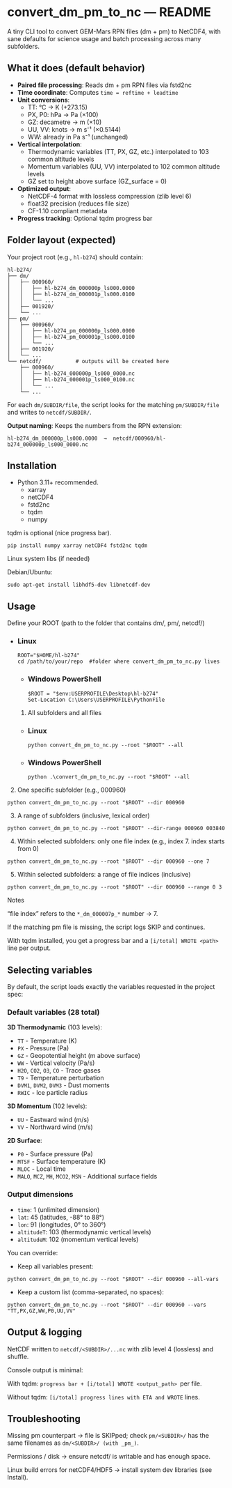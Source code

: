 # convert_dm_pm_to_nc — README

A tiny CLI tool to convert GEM-Mars RPN files (dm + pm) to NetCDF4, with sane defaults for science usage and batch processing across many subfolders.

## What it does (default behavior)

- **Paired file processing**: Reads dm + pm RPN files via fstd2nc
- **Time coordinate**: Computes `time = reftime + leadtime`
- **Unit conversions**:
  - TT: °C → K (+273.15)
  - PX, P0: hPa → Pa (×100)
  - GZ: decametre → m (×10)
  - UU, VV: knots → m s⁻¹ (×0.5144)
  - WW: already in Pa s⁻¹ (unchanged)
- **Vertical interpolation**: 
  - Thermodynamic variables (TT, PX, GZ, etc.) interpolated to 103 common altitude levels
  - Momentum variables (UU, VV) interpolated to 102 common altitude levels
  - GZ set to height above surface (GZ_surface = 0)
- **Optimized output**:
  - NetCDF-4 format with lossless compression (zlib level 6)
  - float32 precision (reduces file size)
  - CF-1.10 compliant metadata
- **Progress tracking**: Optional tqdm progress bar

## Folder layout (expected)

Your project root (e.g., `hl-b274`) should contain:

```
hl-b274/
├── dm/
│   ├── 000960/
│   │   ├── hl-b274_dm_000000p_ls000.0000
│   │   ├── hl-b274_dm_000001p_ls000.0100
│   │   └── ...
│   ├── 001920/
│   └── ...
├── pm/
│   ├── 000960/
│   │   ├── hl-b274_pm_000000p_ls000.0000
│   │   ├── hl-b274_pm_000001p_ls000.0100
│   │   └── ...
│   ├── 001920/
│   └── ...
└── netcdf/           # outputs will be created here
    ├── 000960/
    │   ├── hl-b274_000000p_ls000_0000.nc
    │   ├── hl-b274_000001p_ls000_0100.nc
    │   └── ...
    └── ...
```

For each `dm/SUBDIR/file`, the script looks for the matching `pm/SUBDIR/file` and writes to `netcdf/SUBDIR/`.

**Output naming**: Keeps the numbers from the RPN extension:
```
hl-b274_dm_000000p_ls000.0000  →  netcdf/000960/hl-b274_000000p_ls000_0000.nc
```

## Installation
- Python 3.11+ recommended.
  - xarray
  - netCDF4
  - fstd2nc
  - tqdm
  - numpy

tqdm is optional (nice progress bar).
```
pip install numpy xarray netCDF4 fstd2nc tqdm
```


Linux system libs (if needed)

Debian/Ubuntu: 
```
sudo apt-get install libhdf5-dev libnetcdf-dev
```

## Usage

Define your ROOT (path to the folder that contains dm/, pm/, netcdf/)

- ### Linux

    ```
    ROOT="$HOME/hl-b274"
    cd /path/to/your/repo  #folder where convert_dm_pm_to_nc.py lives
    ```

  - ### Windows PowerShell

      ``` 
      $ROOT = "$env:USERPROFILE\Desktop\hl-b274"
      Set-Location C:\Users\USERPROFILE\PythonFile
     ``` 
  
  1. All subfolders and all files

  - ### Linux

      ```
      python convert_dm_pm_to_nc.py --root "$ROOT" --all
     ```

  - ### Windows PowerShell

      ``` 
      python .\convert_dm_pm_to_nc.py --root "$ROOT" --all
     ``` 
  

2. One specific subfolder (e.g., 000960)

``` 
python convert_dm_pm_to_nc.py --root "$ROOT" --dir 000960
```

3. A range of subfolders (inclusive, lexical order)
```
python convert_dm_pm_to_nc.py --root "$ROOT" --dir-range 000960 003840
```

4. Within selected subfolders: only one file index (e.g., index 7. index starts from 0)
```
python convert_dm_pm_to_nc.py --root "$ROOT" --dir 000960 --one 7
```

5. Within selected subfolders: a range of file indices (inclusive)
```
python convert_dm_pm_to_nc.py --root "$ROOT" --dir 000960 --range 0 3
```

Notes

“file index” refers to the ```*_dm_000007p_*``` number → 7.

If the matching pm file is missing, the script logs SKIP and continues.

With tqdm installed, you get a progress bar and a ```[i/total] WROTE <path> ``` line per output.

## Selecting variables

By default, the script loads exactly the variables requested in the project spec:

### Default variables (28 total)

**3D Thermodynamic** (103 levels):
- `TT` - Temperature (K)
- `PX` - Pressure (Pa)
- `GZ` - Geopotential height (m above surface)
- `WW` - Vertical velocity (Pa/s)
- `H2O`, `CO2`, `O3`, `CO` - Trace gases
- `T9` - Temperature perturbation
- `DVM1`, `DVM2`, `DVM3` - Dust moments
- `RWIC` - Ice particle radius

**3D Momentum** (102 levels):
- `UU` - Eastward wind (m/s)
- `VV` - Northward wind (m/s)

**2D Surface**:
- `P0` - Surface pressure (Pa)
- `MTSF` - Surface temperature (K)
- `MLOC` - Local time
- `MALO`, `MCZ`, `MH`, `MCO2`, `MSN` - Additional surface fields

### Output dimensions

- `time`: 1 (unlimited dimension)
- `lat`: 45 (latitudes, -88° to 88°)
- `lon`: 91 (longitudes, 0° to 360°)
- `altitudeT`: 103 (thermodynamic vertical levels)
- `altitudeM`: 102 (momentum vertical levels)

You can override:
- Keep all variables present:
```
python convert_dm_pm_to_nc.py --root "$ROOT" --dir 000960 --all-vars
```
- Keep a custom list (comma-separated, no spaces):
```
python convert_dm_pm_to_nc.py --root "$ROOT" --dir 000960 --vars "TT,PX,GZ,WW,P0,UU,VV"
```
## Output & logging

NetCDF written to ```netcdf/<SUBDIR>/...nc``` with zlib level 4 (lossless) and shuffle.

Console output is minimal:

With tqdm: ```progress bar + [i/total] WROTE <output_path> ```per file.

Without tqdm: ```[i/total] progress lines with ETA and WROTE``` lines.

## Troubleshooting

Missing pm counterpart → file is SKIPped; check ```pm/<SUBDIR>/``` has the same filenames as ```dm/<SUBDIR>/ (with _pm_)```.

Permissions / disk → ensure netcdf/ is writable and has enough space.

Linux build errors for netCDF4/HDF5 → install system dev libraries (see Install).
